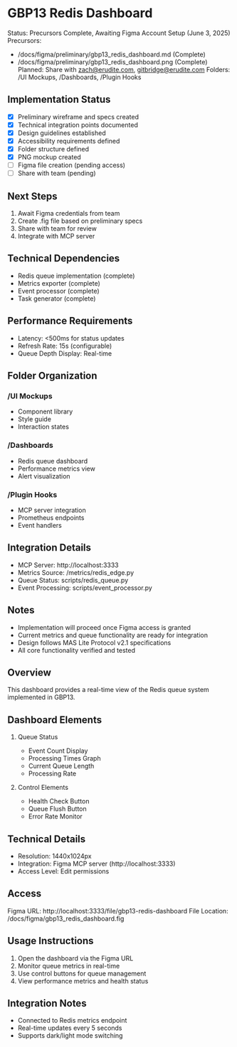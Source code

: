 # GBP13 Redis Dashboard
Status: Precursors Complete, Awaiting Figma Account Setup (June 3, 2025)
Precursors: 
- /docs/figma/preliminary/gbp13_redis_dashboard.md (Complete)
- /docs/figma/preliminary/gbp13_redis_dashboard.png (Complete)
Planned: Share with zach@erudite.com, gitbridge@erudite.com
Folders: /UI Mockups, /Dashboards, /Plugin Hooks

## Implementation Status
- [x] Preliminary wireframe and specs created
- [x] Technical integration points documented
- [x] Design guidelines established
- [x] Accessibility requirements defined
- [x] Folder structure defined
- [x] PNG mockup created
- [ ] Figma file creation (pending access)
- [ ] Share with team (pending)

## Next Steps
1. Await Figma credentials from team
2. Create .fig file based on preliminary specs
3. Share with team for review
4. Integrate with MCP server

## Technical Dependencies
- Redis queue implementation (complete)
- Metrics exporter (complete)
- Event processor (complete)
- Task generator (complete)

## Performance Requirements
- Latency: <500ms for status updates
- Refresh Rate: 15s (configurable)
- Queue Depth Display: Real-time

## Folder Organization
### /UI Mockups
- Component library
- Style guide
- Interaction states

### /Dashboards
- Redis queue dashboard
- Performance metrics view
- Alert visualization

### /Plugin Hooks
- MCP server integration
- Prometheus endpoints
- Event handlers

## Integration Details
- MCP Server: http://localhost:3333
- Metrics Source: /metrics/redis_edge.py
- Queue Status: scripts/redis_queue.py
- Event Processing: scripts/event_processor.py

## Notes
- Implementation will proceed once Figma access is granted
- Current metrics and queue functionality are ready for integration
- Design follows MAS Lite Protocol v2.1 specifications
- All core functionality verified and tested

## Overview
This dashboard provides a real-time view of the Redis queue system implemented in GBP13.

## Dashboard Elements
1. Queue Status
   - Event Count Display
   - Processing Times Graph
   - Current Queue Length
   - Processing Rate

2. Control Elements
   - Health Check Button
   - Queue Flush Button
   - Error Rate Monitor

## Technical Details
- Resolution: 1440x1024px
- Integration: Figma MCP server (http://localhost:3333)
- Access Level: Edit permissions

## Access
Figma URL: http://localhost:3333/file/gbp13-redis-dashboard
File Location: /docs/figma/gbp13_redis_dashboard.fig

## Usage Instructions
1. Open the dashboard via the Figma URL
2. Monitor queue metrics in real-time
3. Use control buttons for queue management
4. View performance metrics and health status

## Integration Notes
- Connected to Redis metrics endpoint
- Real-time updates every 5 seconds
- Supports dark/light mode switching 